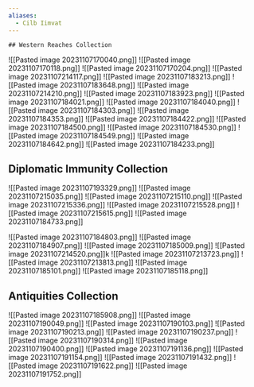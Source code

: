 ```yaml
---
aliases:
  - Cilb Iimvat
---
```

	## Western Reaches Collection
![[Pasted image 20231107170040.png]]
![[Pasted image 20231107170118.png]]
![[Pasted image 20231107170204.png]]
![[Pasted image 20231107214117.png]]
![[Pasted image 20231107183213.png]]
![[Pasted image 20231107183648.png]]
![[Pasted image 20231107214210.png]]
![[Pasted image 20231107183923.png]]
![[Pasted image 20231107184021.png]]
![[Pasted image 20231107184040.png]]
![[Pasted image 20231107184303.png]]
![[Pasted image 20231107184353.png]]
![[Pasted image 20231107184422.png]]
![[Pasted image 20231107184500.png]]
![[Pasted image 20231107184530.png]]
![[Pasted image 20231107184549.png]]
![[Pasted image 20231107184642.png]]
![[Pasted image 20231107184233.png]]
## Diplomatic Immunity Collection

![[Pasted image 20231107193329.png]]
![[Pasted image 20231107215035.png]]
![[Pasted image 20231107215110.png]]
![[Pasted image 20231107215336.png]]
![[Pasted image 20231107215528.png]]
![[Pasted image 20231107215615.png]]
![[Pasted image 20231107184733.png]]

![[Pasted image 20231107184803.png]]
![[Pasted image 20231107184907.png]]
![[Pasted image 20231107185009.png]]
![[Pasted image 20231107214520.png]]k
![[Pasted image 20231107213723.png]]
![[Pasted image 20231107213813.png]]
![[Pasted image 20231107185101.png]]
![[Pasted image 20231107185118.png]]

## Antiquities Collection
![[Pasted image 20231107185908.png]]
![[Pasted image 20231107190049.png]]
![[Pasted image 20231107190103.png]]
![[Pasted image 20231107190213.png]]
![[Pasted image 20231107190237.png]]
![[Pasted image 20231107190314.png]]
![[Pasted image 20231107190400.png]]
![[Pasted image 20231107191136.png]]
![[Pasted image 20231107191154.png]]
![[Pasted image 20231107191432.png]]
![[Pasted image 20231107191622.png]]
![[Pasted image 20231107191752.png]]


